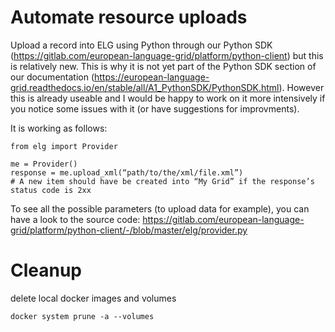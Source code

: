 
# Automate resource uploads


Upload a record into ELG using Python through our Python SDK
(https://gitlab.com/european-language-grid/platform/python-client) but
this is relatively new. This is why it is not yet part of the Python
SDK section of our documentation
(https://european-language-grid.readthedocs.io/en/stable/all/A1_PythonSDK/PythonSDK.html). However
this is already useable and I would be happy to work on it more
intensively if you notice some issues with it (or have suggestions for
improvments).

It is working as follows:

```
from elg import Provider

me = Provider()
response = me.upload_xml(“path/to/the/xml/file.xml”) 
# A new item should have be created into “My Grid” if the response’s status code is 2xx
```

To see all the possible parameters (to upload data for example), you can have a look to the source code: https://gitlab.com/european-language-grid/platform/python-client/-/blob/master/elg/provider.py


# Cleanup

delete local docker images and volumes

```
docker system prune -a --volumes
```